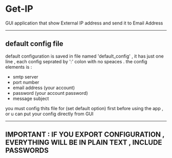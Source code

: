 # Get-IP
GUI application that show External IP address and send it to Email Address 

---
## default config file 
default configuration is saved in file named 'default_config' , it has just one line , each config seprated by ':' colon 
with no speaces .
the config elements is : 
* smtp server 
* port number 
* email address (your account)
* password (your account password)
* message subject

you must config thits file for (set default option) first before using the app , or u can put your config directly from GUI

---
## **IMPORTANT : IF YOU EXPORT CONFIGURATION , EVERYTHING WILL BE IN PLAIN TEXT , INCLUDE PASSWORDS**
